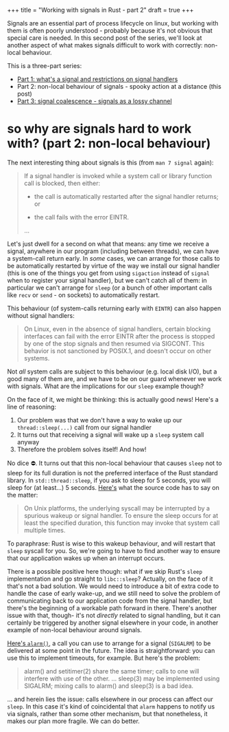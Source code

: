+++
title = "Working with signals in Rust - part 2"
draft = true
+++

Signals are an essential part of process lifecycle on linux, but 
working with them is often poorly understood - probably because it's not 
obvious that special care is needed. In this second post of the series, we'll
look at another aspect of what makes signals difficult to work with correctly:
non-local behaviour.


<!-- more -->


This is a three-part series:
- [Part 1: what's a signal and restrictions on signal handlers](../working-with-signals-in-rust-pt1-whats-a-signal)
- Part 2: non-local behaviour of signals - spooky action at a distance (this post)
- [Part 3: signal coalescence - signals as a lossy channel](../working-with-signals-in-rust-pt3-signal-coalescing)

# so why are signals hard to work with? (part 2: non-local behaviour)

The next interesting thing about signals is this (from `man 7 signal` again):

> If a signal handler is invoked while a system call or library
> function call is blocked, then either:
>
> * the call is automatically restarted after the signal handler
>   returns; or
>
> * the call fails with the error EINTR.
>
> ...

Let's just dwell for a second on what that means: any time we receive a signal,
anywhere in our program (including between threads), we can have a system-call
return early. In _some_ cases, we can arrange for those calls to be
automatically restarted by virtue of the way we install our signal handler (this
is one of the things you get from using `sigaction` instead of `signal` when
to register your signal handler), but we can't catch all of them: in particular
we can't arrange for `sleep` (or a bunch of other important calls like `recv`
or `send` - on sockets) to automatically restart. 

This behaviour (of system-calls returning early with `EINTR`) can also happen
without signal handlers:

> On Linux, even in the absence of signal handlers, certain
> blocking interfaces can fail with the error EINTR after the
> process is stopped by one of the stop signals and then resumed
> via SIGCONT.  This behavior is not sanctioned by POSIX.1, and
> doesn't occur on other systems.

Not _all_ system calls are subject to this behaviour (e.g. local disk I/O), but
a good many of them are, and we have to be on our guard whenever we work with
signals. What are the implications for our `sleep` example though?

On the face of it, we might be thinking: this is actually good news! Here's a 
line of reasoning:
1. Our problem was that we don't have a way to wake up our `thread::sleep(...)` 
   call from our signal handler
2. It turns out that receiving a signal will wake up a `sleep` system call 
   anyway
3. Therefore the problem solves itself! And how!

No dice ⛔. It turns out that this non-local behaviour that causes `sleep` not
to sleep for its full duration is not the preferred interface of the Rust
standard library. In `std::thread::sleep`, if you ask to sleep for 5 seconds,
you will sleep for (at least...) 5 seconds. [Here's](https://github.com/rust-lang/rust/blob/1.51.0/library/std/src/thread/mod.rs#L762)
what the source code has to say on the matter:

> On Unix platforms, the underlying syscall may be interrupted by a
> spurious wakeup or signal handler. To ensure the sleep occurs for at least
> the specified duration, this function may invoke that system call multiple
> times.

To paraphrase: Rust is wise to this wakeup behaviour, and will restart
that `sleep` syscall for you. So, we're going to have to find another way to
ensure that our application wakes up when an interrupt occurs.

There is a possible positive here though: what if we skip Rust's `sleep`
implementation and go straight to `libc::sleep`? Actually, on the face of it
that's not a bad solution. We would need to introduce a bit of extra 
code to handle the case of early wake-up, and we still need to solve the
problem of communicating back to our application code from the signal handler,
but there's the beginning of a workable path forward in there. There's another issue
with that, though- it's not _directly_ related to signal handling, but it can
certainly be triggered by another signal elsewhere in your code, in another
example of non-local behaviour around signals.

[Here's `alarm()`](https://www.man7.org/linux/man-pages/man2/alarm.2.html), a
call you can use to arrange for a signal (`SIGALRM`) to be delivered at some 
point in the future. The idea is straightforward: you can use this to implement
timeouts, for example. But here's the problem:

> alarm() and setitimer(2) share the same timer; calls to one will
> interfere with use of the other.
> ...
> sleep(3) may be implemented using SIGALRM; mixing calls to
> alarm() and sleep(3) is a bad idea.

... and herein lies the issue: calls elsewhere in our process can affect our `sleep`.
In this case it's kind of coincidental that `alarm` happens to notify us via
signals, rather than some other mechanism, but that nonetheless, it makes our
plan more fragile. We can do better.

